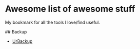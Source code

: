 # Awesome list of awesome stuff

My bookmark for all the tools I love/find useful.

## Backup

- [UrBackup](https://www.urbackup.org/)
